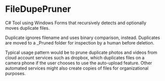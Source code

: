 # FileDupePruner
C# Tool using Windows Forms that recursively detects and optionally moves duplicate files.

Duplicate ignores filename and uses binary comparison, instead.
Duplicates are moved to a _Pruned folder for inspection by a human before deletion.

Typical usage pattern would be to prune duplicate photos and videos from cloud account services such as dropbox, which duplicates files on a camera phone if the user chooses to use the auto-upload feature. Other automated services might also create copies of files for organizational purposes.
